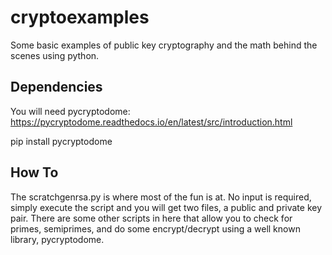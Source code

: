 # cryptoexamples
Some basic examples of public key cryptography and the math behind the scenes using python.


## Dependencies
You will need pycryptodome: https://pycryptodome.readthedocs.io/en/latest/src/introduction.html

pip install pycryptodome

## How To
The scratchgenrsa.py is where most of the fun is at. No input is required, simply execute the script and you will get two files, a public and private key pair.
There are some other scripts in here that allow you to check for primes, semiprimes, and do some encrypt/decrypt using a well known library, pycryptodome.

